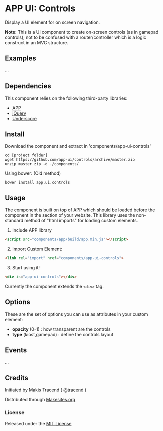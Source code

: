 # APP UI: Controls

Display a UI element for on screen navigation.

**Note:** This is a UI component to create on-screen controls (as in gamepad controls); not to be confused with a router/controller which is a logic construct in an MVC structure.


## Examples

...


## Dependencies

This component relies on the following third-party libraries:

* [APP](http://makesites.org/projects/app)
* [jQuery](http://jquery.com)
* [Underscore](http://underscorejs.org)


## Install

Download the component and extract in 'components/app-ui-controls'
```
cd [project folder]
wget https://github.com/app-ui/controls/archive/master.zip
unzip master.zip -d ./components/
```

Using bower: (Old method)
```
bower install app.ui.controls
```


## Usage

The component is built on top of [APP](http://makesites.org/projects/app) which should be loaded before the component in the <head> section of your website. This library uses the non-standard method of "html imports" for loading custom elements. 


1. Include APP library

```html
<script src="components/app/build/app.min.js"></script>
```

2. Import Custom Element:
```html
<link rel="import" href="components/app-ui-controls">
```

3. Start using it!

```html
<div is="app-ui-controls"></div>
```
Currently the component extends the ```<div>``` tag.


## Options

These are the set of options you can use as attributes in your custom element:

* **opacity** (0-1) : how transparent are the controls
* **type** (kiost,gamepad) : define the controls layout


## Events

...


## Credits

Initiated by Makis Tracend ( [@tracend](http://github.com/tracend) )

Distributed through [Makesites.org](http://makesites.org/)


### License

Released under the [MIT License](http://makesites.org/licenses/MIT)


